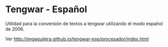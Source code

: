 # Tengwar - Español

Utilidad para la conversión de textos a tengwar utilizando el modo español de 2006.

Ver http://jmgaguilera.github.io/tengwar-esp/procesador/index.html
